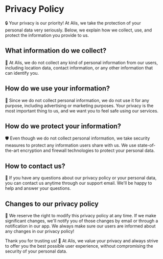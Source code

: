 # Privacy Policy

🔒 Your privacy is our priority! At Alis, we take the protection of your personal data very seriously. Below, we explain
how we collect, use, and protect the information you provide to us.

## What information do we collect?

🤔 At Alis, we do not collect any kind of personal information from our users, including location data, contact
information, or any other information that can identify you.

## How do we use your information?

🤝 Since we do not collect personal information, we do not use it for any purpose, including advertising or marketing
purposes. Your privacy is the most important thing to us, and we want you to feel safe using our services.

## How do we protect your information?

🛡️ Even though we do not collect personal information, we take security measures to protect any information users share
with us. We use state-of-the-art encryption and firewall technologies to protect your personal data.

## How to contact us?

📧 If you have any questions about our privacy policy or your personal data, you can contact us anytime through our
support email. We'll be happy to help and answer your questions.

## Changes to our privacy policy

📅 We reserve the right to modify this privacy policy at any time. If we make significant changes, we'll notify you of
those changes by email or through a notification in our app. We always make sure our users are informed about any
changes in our privacy policy!

Thank you for trusting us! 🙏 At Alis, we value your privacy and always strive to offer you the best possible user
experience, without compromising the security of your personal data.
